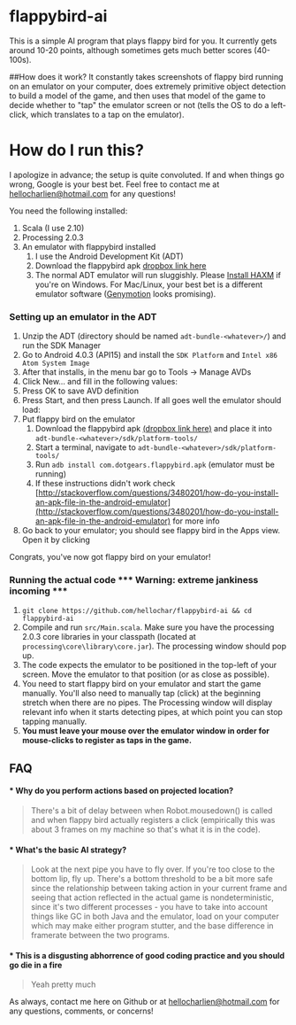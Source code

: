 flappybird-ai
=============

This is a simple AI program that plays flappy bird for you. It currently gets around 10-20 points, although sometimes gets much better scores (40-100s).

<flappy bird ai gif>

##How does it work? 
It constantly takes screenshots of flappy bird running on an emulator on your computer, does extremely primitive object detection to build a model of the game, and then uses that model of the game to decide whether to "tap" the emulator screen or not (tells the OS to do a left-click, which translates to a tap on the emulator).

How do I run this?
=============

I apologize in advance; the setup is quite convoluted. If and when things go wrong, Google is your best bet. Feel free to contact me at hellocharlien@hotmail.com for any questions!

You need the following installed:

1. Scala (I use 2.10)
2. Processing 2.0.3
3. An emulator with flappybird installed
    1. I use the Android Development Kit (ADT)
    2. Download the flappybird apk [dropbox link here]( https://www.dropbox.com/s/1u0a8d1ug5yjvap/com.dotgears.flappybird.apk )
    3. The normal ADT emulator will run sluggishly. Please [Install HAXM](http://software.intel.com/en-us/android/articles/installation-instructions-for-intel-hardware-accelerated-execution-manager-windows) if you're on Windows. For Mac/Linux, your best bet is a different emulator software ([Genymotion]( http://www.genymotion.com/ ) looks promising).

### Setting up an emulator in the ADT

1. Unzip the ADT (directory should be named ```adt-bundle-<whatever>/```) and run the SDK Manager
2. Go to Android 4.0.3 (API15) and install the ```SDK Platform``` and ```Intel x86 Atom System Image```
2. After that installs, in the menu bar go to Tools -> Manage AVDs
3. Click New... and fill in the following values: <image here>
4. Press OK to save AVD definition
5. Press Start, and then press Launch. If all goes well the emulator should load: <image of emulator>
6. Put flappy bird on the emulator
    1. Download the flappybird apk [(dropbox link here)]( https://www.dropbox.com/s/1u0a8d1ug5yjvap/com.dotgears.flappybird.apk ) and place it into ```adt-bundle-<whatever>/sdk/platform-tools/```
    2. Start a terminal, navigate to ```adt-bundle-<whatever>/sdk/platform-tools/```
    3. Run ```adb install com.dotgears.flappybird.apk``` (emulator must be running)
    3. If these instructions didn't work check [http://stackoverflow.com/questions/3480201/how-do-you-install-an-apk-file-in-the-android-emulator](http://stackoverflow.com/questions/3480201/how-do-you-install-an-apk-file-in-the-android-emulator) for more info
1. Go back to your emulator; you should see flappy bird in the Apps view. Open it by clicking

Congrats, you've now got flappy bird on your emulator!

### Running the actual code *** Warning: extreme jankiness incoming ***

1. ```git clone https://github.com/hellochar/flappybird-ai && cd flappybird-ai```
3. Compile and run ```src/Main.scala```. Make sure you have the processing 2.0.3 core libraries in your classpath (located at ```processing\core\library\core.jar```). The processing window should pop up.
2. The code expects the emulator to be positioned in the top-left of your screen. Move the emulator to that position (or as close as possible).
5. You need to start flappy bird on your emulator and start the game manually. You'll also need to manually tap (click) at the beginning stretch when there are no pipes. The Processing window will display relevant info when it starts detecting pipes, at which point you can stop tapping manually.
6. **You must leave your mouse over the emulator window in order for mouse-clicks to register as taps in the game.**

## FAQ

#### * Why do you perform actions based on projected location?
> There's a bit of delay between when Robot.mousedown() is called and when flappy bird actually registers a click (empirically this was about 3 frames on my machine so that's what it is in the code).

#### * What's the basic AI strategy? 
> Look at the next pipe you have to fly over. If you're too close to the bottom lip, fly up. There's a bottom threshold to be a bit more safe since the relationship between taking action in your current frame and seeing that action reflected in the actual game is nondeterministic, since it's two different processes - you have to take into account things like GC in both Java and the emulator, load on your computer which may make either program stutter, and the base difference in framerate between the two programs.

#### * This is a disgusting abhorrence of good coding practice and you should go die in a fire
> Yeah pretty much

As always, contact me here on Github or at hellocharlien@hotmail.com for any questions, comments, or concerns!
